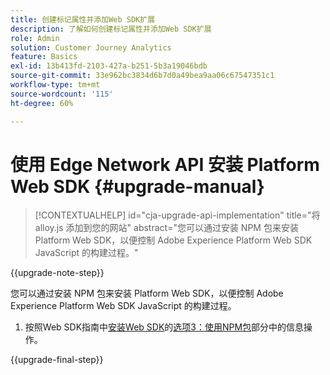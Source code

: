 ```yaml
---
title: 创建标记属性并添加Web SDK扩展
description: 了解如何创建标记属性并添加Web SDK扩展
role: Admin
solution: Customer Journey Analytics
feature: Basics
exl-id: 13b413fd-2103-427a-b251-5b3a19046bdb
source-git-commit: 33e962bc3834d6b7d0a49bea9aa06c67547351c1
workflow-type: tm+mt
source-wordcount: '115'
ht-degree: 60%

---
```


# 使用 Edge Network API 安装 Platform Web SDK {#upgrade-manual}

<!-- markdownlint-disable MD034 -->

>[!CONTEXTUALHELP]
>id="cja-upgrade-api-implementation"
>title="将 alloy.js 添加到您的网站"
>abstract="您可以通过安装 NPM 包来安装 Platform Web SDK，以便控制 Adobe Experience Platform Web SDK JavaScript 的构建过程。"

<!-- markdownlint-enable MD034 -->

{{upgrade-note-step}}

您可以通过安装 NPM 包来安装 Platform Web SDK，以便控制 Adobe Experience Platform Web SDK JavaScript 的构建过程。

1. 按照Web SDK指南中[安装Web SDK](https://experienceleague.adobe.com/en/docs/experience-platform/edge/fundamentals/installing-the-sdk)的[选项3：使用NPM包](https://experienceleague.adobe.com/en/docs/experience-platform/edge/fundamentals/installing-the-sdk#option-3-using-the-npm-package)部分中的信息操作。

{{upgrade-final-step}}

